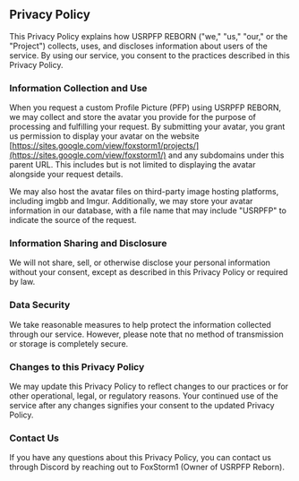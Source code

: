 ## Privacy Policy

This Privacy Policy explains how USRPFP REBORN ("we," "us," "our," or the "Project") collects, uses, and discloses information about users of the service. By using our service, you consent to the practices described in this Privacy Policy.

### Information Collection and Use

When you request a custom Profile Picture (PFP) using USRPFP REBORN, we may collect and store the avatar you provide for the purpose of processing and fulfilling your request. By submitting your avatar, you grant us permission to display your avatar on the website [https://sites.google.com/view/foxstorm1/projects/](https://sites.google.com/view/foxstorm1/) and any subdomains under this parent URL. This includes but is not limited to displaying the avatar alongside your request details.

We may also host the avatar files on third-party image hosting platforms, including imgbb and Imgur. Additionally, we may store your avatar information in our database, with a file name that may include "USRPFP" to indicate the source of the request.

### Information Sharing and Disclosure

We will not share, sell, or otherwise disclose your personal information without your consent, except as described in this Privacy Policy or required by law.

### Data Security

We take reasonable measures to help protect the information collected through our service. However, please note that no method of transmission or storage is completely secure.

### Changes to this Privacy Policy

We may update this Privacy Policy to reflect changes to our practices or for other operational, legal, or regulatory reasons. Your continued use of the service after any changes signifies your consent to the updated Privacy Policy.

### Contact Us

If you have any questions about this Privacy Policy, you can contact us through Discord by reaching out to FoxStorm1 (Owner of USRPFP Reborn).
